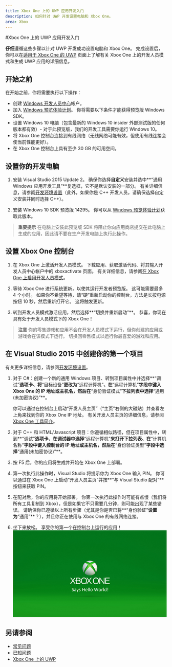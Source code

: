 ```yaml
---
title: Xbox One 上的 UWP 应用开发入门
description: 如何针对 UWP 开发设置电脑和 Xbox One。
area: Xbox
---
```


#Xbox One 上的 UWP 应用开发入门

**仔细**遵循这些步骤以针对 UWP 开发成功设置电脑和 Xbox One。 完成设置后，你可以在[适用于 Xbox One 的 UWP](index.md) 页面上了解有关 Xbox One 上的开发人员模式和生成 UWP 应用的详细信息。 

## 开始之前
在开始之前，你将需要执行以下操作：
-   创建 [Windows 开发人员中心](https://dev.windows.com)帐户。
-   加入 [Windows 预览体验计划](https://insider.windows.com/)。 你将需要以下条件才能获得预览版 Windows SDK。
-   设置 Windows 10 电脑（包含最新的 Windows 10 insider 外部测试版的任何版本都有效）- 对于此预览版，我们的开发工具需要你运行 Windows 10。 
-   将 Xbox One 控制台连接到有线网络（无线网络可能有效，但使用有线连接会使当前性能更好）。
- 在 Xbox One 控制台上具有至少 30 GB 的可用空间。

## 设置你的开发电脑
1.  安装 Visual Studio 2015 Update 2。 确保你选择**自定义**安装并选中**“通用 Windows 应用开发工具”**复选框，它不是默认安装的一部分。 有关详细信息，请参阅[开发环境设置](development-environment-setup.md)（此外，如果你是 C++ 开发人员，请确保选择自定义安装并同时选择 C++）。

2.  安装 Windows 10 SDK 预览版 14295。 你可以从 [Windows 预览体验计划](http://go.microsoft.com/fwlink/p/?LinkId=780552)获取此版本。
  
  > **重要提示** 在电脑上安装此预览版 SDK 将阻止你向应用商店提交在此电脑上生成的应用，因此请不要在生产开发电脑上执行此操作。 

## 设置 Xbox One 控制台
1.  在 Xbox One 上激活开发人员模式。 下载应用、获取激活代码、将其输入开发人员中心帐户中的 xboxactivate 页面。 有关详细信息，请参阅[在 Xbox One 上启用开发人员模式](devkit-activation.md)。 

2.  等待 Xbox One 进行系统更新，以使其运行开发者预览版。 这可能需要最多 4 个小时。 如果你不希望等待，请“硬”重新启动你的控制台，方法是长按电源按钮 10 秒，然后重新打开它。 这将触发更新。  

3.  转到开发人员模式激活应用，然后选择**“切换并重新启动”**。 恭喜，你现在具有处于开发人员模式下的 Xbox One！
  
  > **注意** 你的零售游戏和应用不会在开发人员模式下运行，但你创建的应用或游戏会在该模式下运行。 切换回零售模式以运行你最喜爱的游戏和应用。

## 在 Visual Studio 2015 中创建你的第一个项目

有关更多详细信息，请参阅[开发环境设置](development-environment-setup.md)。

1.  对于 C#：创建一个新的通用 Windows 项目、转到项目属性中并选择**“调试”**选项卡、将**“目标设备”**更改为**“远程计算机”**、在**“远程计算机”**字段中键入 Xbox One 的 IP 地址或主机名，然后在**“身份验证模式”**下拉列表中选择**“通用(未加密协议)”**。   

    你可以通过在控制台上启动“开发人员主页”（“主页”右侧的大磁贴）并查看左上角来找到你的 Xbox One IP 地址。 有关开发人员主页的详细信息，请参阅 [Xbox One 工具简介](introduction-to-xbox-tools.md)。  

2.  对于 C++ 和 HTML/Javascript 项目：你遵循相似路径，但在项目属性中，转到**“调试”**选项卡、在调试器中选择**“远程计算机”**来打开下拉列表、在**“计算机名称”**字段中键入控制台的 IP 地址或主机名，然后在**“身份验证类型”**字段中选择**“通用(未加密协议)”**。
   
3.  按 F5 后，你的应用将生成并开始在 Xbox One 上部署。
  
4.  第一次执行此操作时，Visual Studio 将提示你为 Xbox One 输入 PIN。 你可以通过在 Xbox One 上启动“开发人员主页”并按**“与 Visual Studio 配对”**按钮来获取 PIN。
  
5.  在配对后，你的应用将开始部署。 你第一次执行此操作时可能有点慢（我们将所有工具复制到 Xbox），但是如果它不只需要几分钟，则可能出现了某些错误。 请确保你已遵循以上所有步骤（尤其是你是否已将**“身份验证”**设置为**“通用”**？），并且你正在使用与 Xbox One 的有线网络连接。  

6. 坐下来放松。 享受你的第一个在控制台上运行的应用！  
   ![Hello World](images/getting-started-hello-world.png)
   

## 另请参阅  
- [常见问题](frequently-asked-questions.md)  
- [已知问题](known-issues.md)
- [Xbox One 上的 UWP](index.md)


<!--HONumber=Mar16_HO5-->



